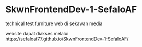 # SkwnFrontendDev-1-SefaloAF
technical test furniture web di sekawan media


website dapat diakses melalui https://sefaloaf77.github.io/SkwnFrontendDev-1-SefaloAF/
